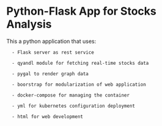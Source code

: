 # Python-Flask App for Stocks Analysis
This a python application that uses:

      - Flask server as rest service
      
      - qyandl module for fetching real-time stocks data
      
      - pygal to render graph data
      
      - boorstrap for modularization of web application
      
      - docker-compose for managing the container
      
      - yml for kubernetes configuration deployment
      
      - html for web development
      
